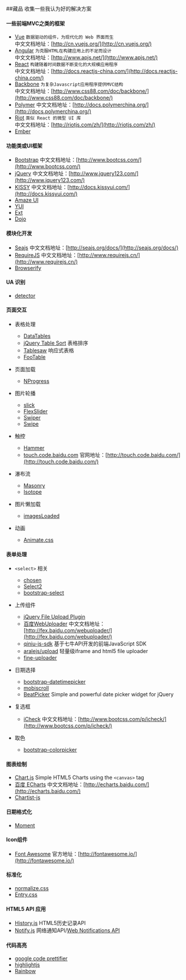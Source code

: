 ##藏品
收集一些我认为好的解决方案

#### 一些前端MVC之类的框架
* [Vue](https://github.com/vuejs/vue/) `数据驱动的组件，为现代化的 Web 界面而生`  
  中文文档地址：[http://cn.vuejs.org/](http://cn.vuejs.org/)
* [Angular](https://github.com/angular/angular) `为克服HTML在构建应用上的不足而设计`  
  中文文档地址：[http://www.apjs.net/](http://www.apjs.net/)
* [React](https://github.com/facebook/react) `构建随着时间数据不断变化的大规模应用程序`  
  中文文档地址：[http://docs.reactjs-china.com/](http://docs.reactjs-china.com/)
* [Backbone](https://github.com/jashkenas/backbone) `为复杂Javascript应用程序提供MVC结构`  
  中文文档地址：[http://www.css88.com/doc/backbone/](http://www.css88.com/doc/backbone/)
* [Polymer](https://github.com/Polymer/polymer) 中文文档地址：[http://docs.polymerchina.org/](http://docs.polymerchina.org/)
* [Riot](https://github.com/riot/riot) `类似 React 的微型 UI 库`  
  中文文档地址：[http://riotjs.com/zh/](http://riotjs.com/zh/)
* [Ember](https://github.com/emberjs/ember.js) 

#### 功能类或UI框架
* [Bootstrap](https://github.com/twbs/bootstrap) 中文文档地址：[http://www.bootcss.com/](http://www.bootcss.com/)
* [jQuery](http://jquery.com/) 中文文档地址：[http://www.jquery123.com/](http://www.jquery123.com/)
* [KISSY](https://github.com/kissyteam/kissy) 中文文档地址：[http://docs.kissyui.com/](http://docs.kissyui.com/)
* [Amaze UI](http://amazeui.org/)
* [YUI](https://github.com/yui/yui3)
* [Ext](https://www.sencha.com/products/extjs)
* [Dojo](https://github.com/dojo/dojo/)

#### 模块化开发
* [Seajs](https://github.com/seajs/seajs) 中文文档地址：[http://seajs.org/docs/](http://seajs.org/docs/)
* [RequireJS](https://github.com/jrburke/requirejs) 中文文档地址：[http://www.requirejs.cn/](http://www.requirejs.cn/)
* [Browserify](https://github.com/substack/node-browserify)

#### UA 识别
* [detector](https://github.com/hotoo/detector)

#### 页面交互
* 表格处理
  * [DataTables](https://github.com/DataTables/DataTables)
  * [jQuery Table Sort](https://github.com/kylefox/jquery-tablesort) 表格排序
  * [Tablesaw](https://github.com/filamentgroup/tablesaw) 响应式表格
  * [FooTable](https://github.com/fooplugins/FooTable)

* 页面加载
  * [NProgress](https://github.com/rstacruz/nprogress/)

* 图片轮播
  * [slick](https://github.com/kenwheeler/slick/)
  * [FlexSlider](https://github.com/woothemes/FlexSlider)
  * [Swiper](https://github.com/nolimits4web/Swiper)
  * [Swipe](https://github.com/thebird/Swipe)

* 触控
  * [Hammer](https://github.com/hammerjs/hammer.js/)
  * [touch.code.baidu.com](https://github.com/Clouda-team/touch.code.baidu.com) 官网地址：[http://touch.code.baidu.com/](http://touch.code.baidu.com/)

* 瀑布流
  * [Masonry](https://github.com/desandro/masonry)
  * [Isotope](https://github.com/metafizzy/isotope)

* 图片懒加载
  * [imagesLoaded](https://github.com/desandro/imagesloaded)

* 动画
  * [Animate.css](https://github.com/daneden/animate.css)

#### 表单处理
* `<select>` 相关
  * [chosen](https://github.com/harvesthq/chosen)
  * [Select2](https://github.com/select2/select2)
  * [bootstrap-select](https://github.com/silviomoreto/bootstrap-select)

* 上传组件
  * [jQuery File Upload Plugin](https://github.com/blueimp/jQuery-File-Upload)
  * [百度WebUploader](https://github.com/fex-team/webuploader/) 中文文档地址：[http://fex.baidu.com/webuploader/](http://fex.baidu.com/webuploader/)
  * [qiniu-js-sdk](https://github.com/qiniu/js-sdk) 基于七牛API开发的前端JavaScript SDK
  * [aralejs/upload](https://github.com/aralejs/upload) 轻量级iframe and html5 file uploader
  * [fine-uploader](https://github.com/FineUploader/fine-uploader)

* 日期选择
  * [bootstrap-datetimepicker](https://github.com/smalot/bootstrap-datetimepicker)
  * [mobiscroll](https://github.com/acidb/mobiscroll)
  * [BeatPicker](https://github.com/ACT1GMR/BeatPicker) Simple and powerful date picker widget for jQuery

* 复选框
  * [iCheck](https://github.com/fronteed/icheck) 中文文档地址：[http://www.bootcss.com/p/icheck/](http://www.bootcss.com/p/icheck/)

* 取色
  * [bootstrap-colorpicker](https://github.com/mjolnic/bootstrap-colorpicker)

#### 图表绘制
* [Chart.js](https://github.com/nnnick/Chart.js) Simple HTML5 Charts using the `<canvas>` tag
* [百度 ECharts](https://github.com/ecomfe/echarts) 中文文档地址：[http://echarts.baidu.com/](http://echarts.baidu.com/)
* [Chartist-js](https://github.com/gionkunz/chartist-js)

#### 日期格式化
* [Moment](https://github.com/moment/moment/)

#### Icon组件
* [Font Awesome](https://github.com/FortAwesome/Font-Awesome/) 官方地址：[http://fontawesome.io/](http://fontawesome.io/)

#### 标准化
* [normalize.css](https://github.com/necolas/normalize.css)
* [Entry.css](https://github.com/zmmbreeze/Entry.css)

#### HTML5 API 应用
* [History.js](https://github.com/browserstate/history.js) HTML5历史记录API
* [Notify.js](https://github.com/alexgibson/notify.js) 网络通知API/[Web Notifications API](https://www.w3.org/TR/notifications/)

#### 代码高亮
* [google code prettifier](https://github.com/google/code-prettify)
* [highlightjs](https://github.com/components/highlightjs)
* [Rainbow](https://github.com/ccampbell/rainbow)
